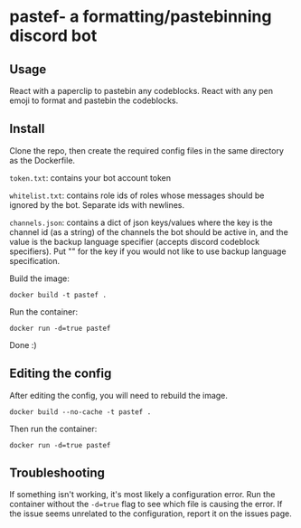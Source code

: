 # pastef- a formatting/pastebinning discord bot

## Usage
React with a paperclip to pastebin any codeblocks. React with any pen emoji to format and pastebin the codeblocks.

## Install

Clone the repo, then create the required config files in the same directory as the Dockerfile.

`token.txt`: contains your bot account token

`whitelist.txt`: contains role ids of roles whose messages should be ignored by the bot. Separate ids with newlines.

`channels.json`: contains a dict of json keys/values where the key is the channel id (as a string) of the channels the bot should be active in, and the value is the backup language specifier (accepts discord codeblock specifiers). Put "" for the key if you would not like to use backup language specification.

Build the image:

```
docker build -t pastef .
```

Run the container:

```
docker run -d=true pastef
```

Done :)

## Editing the config

After editing the config, you will need to rebuild the image.

```
docker build --no-cache -t pastef .
```

Then run the container:

```
docker run -d=true pastef
```

## Troubleshooting

If something isn't working, it's most likely a configuration error. Run the container without the `-d=true` flag to see which file is causing the error. If the issue seems unrelated to the configuration, report it on the issues page.
